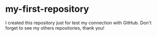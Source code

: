 # my-first-repository
I created this repository just for test my connection with GitHub. Don't forget to see my others repositories, thank you! 

